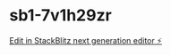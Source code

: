 # sb1-7v1h29zr

[Edit in StackBlitz next generation editor ⚡️](https://stackblitz.com/~/github.com/Talisman-Remm/sb1-7v1h29zr)
